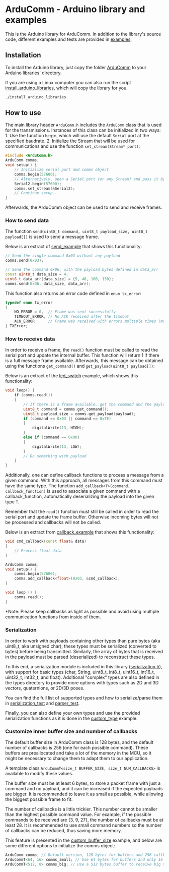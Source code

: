 ArduComm - Arduino library and examples
=======================================

This is the Arduino library for ArduComm. In addition to the library's source code, different examples and tests are provided in [examples](ArduComm/examples).

## Installation
To install the Arduino library, just copy the folder [ArduComm](ArduComm) to your Arduino libraries' directory.

If you are using a Linux computer you can also run the script [install_arduino_libraries](install_arduino_libraries), which will copy the library for you.

```sh
./install_arduino_libraries
```

## How to use
The main library header `ArduComm.h` includes the `ArduComm` class that is used for the transmissions. Instances of this class can be initialized in two ways: 1. Use the function `begin`, which will use the default `Serial` port at the specified baudrate. 2. Initialize the Stream that will be used for communications and use the function `set_stream(Stream* port)`:

```C++
#include <ArduComm.h>
ArduComm comms;
void setup() {
    // Initialize serial port and comms object
    comms.begin(57600);
    // Alternatively, open a Serial port (or any Stream) and pass it by reference
    Serial2.begin(57600);
    comms.set_stream(&Serial2);
    // Continue setup...
}
```

Afterwards, the ArduComm object can be used to send and receive frames.

### How to send data
The function `send(uint8_t command, uint8_t payload_size, uint8_t payload[])` is used to send a message frame.

Below is an extract of [send_example](ArduComm/examples/send_example) that shows this functionality:
```C++
// Send the single command 0x03 without any payload
comms.send(0x03);

// Send the command 0x06, with the payload bytes defined in data_arr
const uint8_t data_size = 4;
uint8_t data_arr[data_size] = {5, 48, 100, 150};
comms.send(0x06, data_size, data_arr);
```

This function also returns an error code defined in `enum tx_error`:
```C++
typedef enum tx_error
{
    NO_ERROR = 0,  // Frame was sent successfully
    TIMEOUT_ERROR, // No ACK received after the timeout
    ACK_ERROR      // Frame was received with errors multiple times (max. number of tx retries exceeded)
} TXError;
```

### How to receive data
In order to receive a frame, the `read()` function must be called to read the serial port and update the internal buffer. This function will return 1 if there is a full message frame available. Afterwards, this message can be obtained using the functions `get_command()` and `get_payload(uint8_t payload[])`:

Below is an extract of the [led_switch](ArduComm/examples/led_switch) example, which shows this functionality:

```C++
void loop() {
    if (comms.read())
    {
        // If there is a frame available, get the command and the payload
        uint8_t command = comms.get_command();
        uint8_t payload_size = comms.get_payload(payload);
        if (command == 0x03 || command == 0x7E)
        {
            digitalWrite(13, HIGH);
        }
        else if (command == 0x00)
        {
            digitalWrite(13, LOW);
        }
        // Do something with payload
    }
}
```

Additionally, one can define callback functions to process a message from a given command.
With this approach, all messages from this command must have the same type. The function `add_callback<T>(command, callback_function)` is used to associate a given command with a callback_function, automatically deserializing the payload into the given type `T`.

Remember that the `read()` function must still be called in order to read the serial port and update the frame buffer. Otherwise incoming bytes will not be processed and callbacks will not be called.

Below is an extract from [callback_example](ArduComm/examples/callback_example) that shows this functionality:

```C++
void cmd_callback(const float& data)
{
    // Process float data
}

ArduComm comms;
void setup() {
    comms.begin(57600);
    comms.add_callback<float>(0x03, &cmd_callback);
}

void loop () {
    comms.read();
}
```

*Note: Please keep callbacks as light as possible and avoid using multiple communication functions from inside of them.

### Serialization
In order to work with payloads containing other types than pure bytes (aka uint8_t, aka unsigned char), these types must be serialized (converted to bytes) before being transmitted. Similarly, the array of bytes that is received in the payload must be parsed (deserialized) to reconstruct these types.

To this end, a serialization module is included in this library ([serialization.h](ArduComm/src/arducomm/serialization.h)), with support for basic types (char, String, uint8_t, int8_t, uint16_t, int16_t, uint32_t, int32_t, and float). Additional "complex" types are also defined in the types directory to provide more options with types such as 2D and 3D vectors, quaternions, or 2D/3D poses.

You can find the full list of supported types and how to serialize/parse them in [serialization_test](ArduComm/examples/test/serialization_test/serialization_test.ino) and [parser_test](ArduComm/examples/test/parser_test/parser_test.ino).

Finally, you can also define your own types and use the provided serialization functions as it is done in the [custom_type](ArduComm/examples/custom_type) example.

### Customize inner buffer size and number of callbacks
The default buffer size in ArduComm class is 128 bytes, and the default number of callbacks is 256 (one for each possible command). These buffers are preallocated and take a lot of the memory in the MCU, so it might be necessary to change them to adapt them to our application.

A template class `ArduCommT<size_t BUFFER_SIZE, size_t NUM_CALLBACKS>` is available to modify these values.

The buffer size must be at least 6 bytes, to store a packet frame with just a command and no payload, and it can be increased if the expected payloads are bigger. It is recommended to leave it as small as possible, while allowing the biggest possible frame to fit.

The number of callbacks is a little trickier. This number cannot be smaller than the highest possible command value. For example, if the possible commands to be received are {3, 9, 27}, the number of callbacks must be at least 28. It is recommended to use small command numbers so the number of callbacks can be reduced, thus saving more memory.

This feature is presented in the [custom_buffer_size](ArduComm/examples/custom_buffer_size) example, and below are some different options to initialize the comms object:

```C++
ArduComm comms; // Default version, 128 bytes for buffers and 256 callbacks.
ArduCommT<64, 16> comms_small; // Use 64 bytes for buffers and only 16 callbacks. The maximum command value is 15.
ArduCommT<512, 8> comms_big; // Use a 512 bytes buffer to receive big messages, but keep the number of callbacks small.
```

